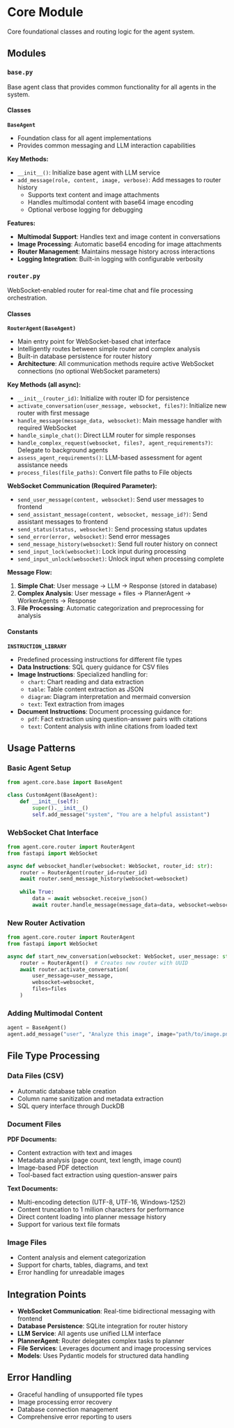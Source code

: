 # Core Module

Core foundational classes and routing logic for the agent system.

## Modules

### `base.py`
Base agent class that provides common functionality for all agents in the system.

#### Classes

**`BaseAgent`**
- Foundation class for all agent implementations
- Provides common messaging and LLM interaction capabilities

**Key Methods:**
- `__init__()`: Initialize base agent with LLM service
- `add_message(role, content, image, verbose)`: Add messages to router history
  - Supports text content and image attachments
  - Handles multimodal content with base64 image encoding
  - Optional verbose logging for debugging

**Features:**
- **Multimodal Support**: Handles text and image content in conversations
- **Image Processing**: Automatic base64 encoding for image attachments
- **Router Management**: Maintains message history across interactions
- **Logging Integration**: Built-in logging with configurable verbosity

### `router.py`
WebSocket-enabled router for real-time chat and file processing orchestration.

#### Classes

**`RouterAgent(BaseAgent)`**
- Main entry point for WebSocket-based chat interface
- Intelligently routes between simple router and complex analysis
- Built-in database persistence for router history
- **Architecture**: All communication methods require active WebSocket connections (no optional WebSocket parameters)

**Key Methods (all async):**
- `__init__(router_id)`: Initialize with router ID for persistence
- `activate_conversation(user_message, websocket, files?)`: Initialize new router with first message
- `handle_message(message_data, websocket)`: Main message handler with required WebSocket
- `handle_simple_chat()`: Direct LLM router for simple responses
- `handle_complex_request(websocket, files?, agent_requirements?)`: Delegate to background agents
- `assess_agent_requirements()`: LLM-based assessment for agent assistance needs
- `process_files(file_paths)`: Convert file paths to File objects

**WebSocket Communication (Required Parameter):**
- `send_user_message(content, websocket)`: Send user messages to frontend
- `send_assistant_message(content, websocket, message_id?)`: Send assistant messages to frontend  
- `send_status(status, websocket)`: Send processing status updates
- `send_error(error, websocket)`: Send error messages
- `send_message_history(websocket)`: Send full router history on connect
- `send_input_lock(websocket)`: Lock input during processing
- `send_input_unlock(websocket)`: Unlock input when processing complete

**Message Flow:**
1. **Simple Chat**: User message → LLM → Response (stored in database)
2. **Complex Analysis**: User message + files → PlannerAgent → WorkerAgents → Response
3. **File Processing**: Automatic categorization and preprocessing for analysis

#### Constants

**`INSTRUCTION_LIBRARY`**
- Predefined processing instructions for different file types
- **Data Instructions**: SQL query guidance for CSV files
- **Image Instructions**: Specialized handling for:
  - `chart`: Chart reading and data extraction
  - `table`: Table content extraction as JSON
  - `diagram`: Diagram interpretation and mermaid conversion
  - `text`: Text extraction from images
- **Document Instructions**: Document processing guidance for:
  - `pdf`: Fact extraction using question-answer pairs with citations
  - `text`: Content analysis with inline citations from loaded text

## Usage Patterns

### Basic Agent Setup
```python
from agent.core.base import BaseAgent

class CustomAgent(BaseAgent):
    def __init__(self):
        super().__init__()
        self.add_message("system", "You are a helpful assistant")
```

### WebSocket Chat Interface
```python
from agent.core.router import RouterAgent
from fastapi import WebSocket

async def websocket_handler(websocket: WebSocket, router_id: str):
    router = RouterAgent(router_id=router_id)
    await router.send_message_history(websocket=websocket)
    
    while True:
        data = await websocket.receive_json()
        await router.handle_message(message_data=data, websocket=websocket)
```

### New Router Activation
```python
from agent.core.router import RouterAgent
from fastapi import WebSocket

async def start_new_conversation(websocket: WebSocket, user_message: str, files: list = None):
    router = RouterAgent()  # Creates new router with UUID
    await router.activate_conversation(
        user_message=user_message, 
        websocket=websocket, 
        files=files
    )
```

### Adding Multimodal Content
```python
agent = BaseAgent()
agent.add_message("user", "Analyze this image", image="path/to/image.png")
```

## File Type Processing

### Data Files (CSV)
- Automatic database table creation
- Column name sanitization and metadata extraction
- SQL query interface through DuckDB

### Document Files 
**PDF Documents:**
- Content extraction with text and images
- Metadata analysis (page count, text length, image count)
- Image-based PDF detection
- Tool-based fact extraction using question-answer pairs

**Text Documents:**
- Multi-encoding detection (UTF-8, UTF-16, Windows-1252)
- Content truncation to 1 million characters for performance
- Direct content loading into planner message history
- Support for various text file formats

### Image Files
- Content analysis and element categorization
- Support for charts, tables, diagrams, and text
- Error handling for unreadable images

## Integration Points

- **WebSocket Communication**: Real-time bidirectional messaging with frontend
- **Database Persistence**: SQLite integration for router history
- **LLM Service**: All agents use unified LLM interface
- **PlannerAgent**: Router delegates complex tasks to planner
- **File Services**: Leverages document and image processing services
- **Models**: Uses Pydantic models for structured data handling

## Error Handling

- Graceful handling of unsupported file types
- Image processing error recovery
- Database connection management
- Comprehensive error reporting to users